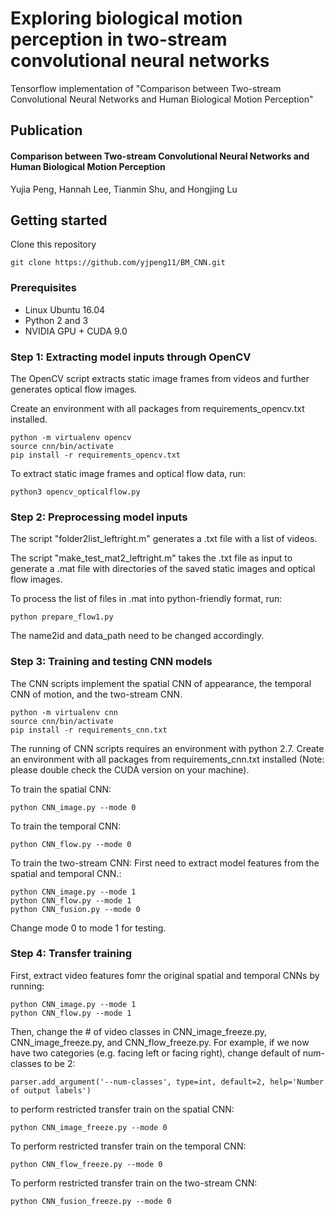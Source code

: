 # Exploring biological motion perception in two-stream convolutional neural networks

Tensorflow implementation of "Comparison between Two-stream Convolutional Neural Networks and Human Biological Motion Perception"

## Publication
#### Comparison between Two-stream Convolutional Neural Networks and Human Biological Motion Perception
Yujia Peng, Hannah Lee, Tianmin Shu, and Hongjing Lu

## Getting started

Clone this repository 
```
git clone https://github.com/yjpeng11/BM_CNN.git
```

### Prerequisites
* Linux Ubuntu 16.04
* Python 2 and 3
* NVIDIA GPU + CUDA 9.0

### Step 1: Extracting model inputs through OpenCV

The OpenCV script extracts static image frames from videos and further generates optical flow images.

Create an environment with all packages from requirements_opencv.txt installed.
```
python -m virtualenv opencv
source cnn/bin/activate
pip install -r requirements_opencv.txt
```

To extract static image frames and optical flow data, run:
```
python3 opencv_opticalflow.py
```

### Step 2: Preprocessing model inputs

The script "folder2list_leftright.m" generates a .txt file with a list of videos.

The script "make_test_mat2_leftright.m" takes the .txt file as input to generate a .mat file with directories of the saved static images 
and optical flow images.

To process the list of files in .mat into python-friendly format, run:
```
python prepare_flow1.py
```
The name2id and data_path need to be changed accordingly.

### Step 3: Training and testing CNN models

The CNN scripts implement the spatial CNN of appearance, the temporal CNN of motion, and the two-stream CNN.
```
python -m virtualenv cnn
source cnn/bin/activate
pip install -r requirements_cnn.txt
```

The running of CNN scripts requires an environment with python 2.7. Create an environment with all packages from requirements_cnn.txt installed (Note: please double check the CUDA version on your machine).

To train the spatial CNN:
```
python CNN_image.py --mode 0
```
To train the temporal CNN:
```
python CNN_flow.py --mode 0
```
To train the two-stream CNN:
First need to extract model features from the spatial and temporal CNN.:
```
python CNN_image.py --mode 1
python CNN_flow.py --mode 1
python CNN_fusion.py --mode 0
```

Change mode 0 to mode 1 for testing.

### Step 4: Transfer training
First, extract video features fomr the original spatial and temporal CNNs by running:
```
python CNN_image.py --mode 1
python CNN_flow.py --mode 1
```
Then, change the # of video classes in CNN_image_freeze.py, CNN_image_freeze.py, and CNN_flow_freeze.py.
For example, if we now have two categories (e.g. facing left or facing right), change default of num-classes to be 2:
```
parser.add_argument('--num-classes', type=int, default=2, help='Number of output labels')
```
to perform restricted transfer train on the spatial CNN:
```
python CNN_image_freeze.py --mode 0
```
To perform restricted transfer train on the temporal CNN:
```
python CNN_flow_freeze.py --mode 0
```
To perform restricted transfer train on the two-stream CNN:
```
python CNN_fusion_freeze.py --mode 0
```
